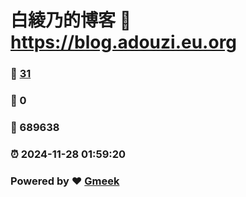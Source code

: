 # 白綾乃的博客 :link: https://blog.adouzi.eu.org 
### :page_facing_up: [31](https://blog.adouzi.eu.org/tag.html) 
### :speech_balloon: 0 
### :hibiscus: 689638 
### :alarm_clock: 2024-11-28 01:59:20 
### Powered by :heart: [Gmeek](https://github.com/Meekdai/Gmeek)
